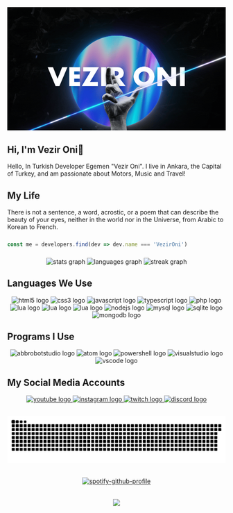 <img src="https://github.com/VezirOni/vezironi/blob/main/VezirOni.gif">

###

<h2> Hi, I'm Vezir Oni👋</h2>

<p>Hello, In Turkish Developer Egemen "Vezir Oni". I live in Ankara, the Capital of Turkey, and am passionate about Motors, Music and Travel!</p>

<h2>My Life</h2>

<p>There is not a sentence, a word, acrostic, or a poem that can describe the beauty of your eyes, neither in the world nor in the Universe, from Arabic to Korean to French.</p>

###

```js
const me = developers.find(dev => dev.name === 'VezirOni')
```

###

<div align="center">
  <img src="https://github-readme-stats.vercel.app/api?username=vezironi&hide_title=false&hide_rank=false&show_icons=true&include_all_commits=true&count_private=true&disable_animations=false&theme=discord_old_blurple&locale=en&hide_border=false&order=1" height="150" alt="stats graph"  />
  <img src="https://github-readme-stats.vercel.app/api/top-langs?username=vezironi&locale=tr&hide_title=false&layout=compact&card_width=320&langs_count=6&theme=discord_old_blurple&hide_border=false&order=2" height="150" alt="languages graph"  />
  <img src="https://streak-stats.demolab.com?user=vezironi&locale=tr&mode=weekly&theme=discord_old_blurple&hide_border=false&border_radius=5&date_format=M j[, Y]&order=3" height="150" alt="streak graph"  />
</div>

<h2> Languages ​​We Use </h2>

<div align="center">
  <img src="https://skillicons.dev/icons?i=html" height="48" alt="html5 logo"  />
  <img src="https://skillicons.dev/icons?i=css" height="48" alt="css3 logo"  />
  <img src="https://skillicons.dev/icons?i=js" height="48" alt="javascript logo"  />
  <img src="https://skillicons.dev/icons?i=ts" height="48" alt="typescript logo"  />
  <img src="https://skillicons.dev/icons?i=php" height="48" alt="php logo"  />
  <img src="https://skillicons.dev/icons?i=lua" height="48" alt="lua logo"  />
  <img src="https://skillicons.dev/icons?i=react" height="48" alt="lua logo"  />
  <img src="https://skillicons.dev/icons?i=nextjs" height="48" alt="lua logo"  />
  <img src="https://skillicons.dev/icons?i=nodejs" height="48" alt="nodejs logo"  />
  <img src="https://skillicons.dev/icons?i=mysql" height="48" alt="mysql logo"  />
  <img src="https://skillicons.dev/icons?i=sqlite" height="48" alt="sqlite logo"  />
  <img src="https://skillicons.dev/icons?i=mongodb" height="48" alt="mongodb logo"  />
</div>

<h2> Programs I Use </h2>

<div align="center">
  <img src="https://skillicons.dev/icons?i=bots" height="60" alt="abbrobotstudio logo"  />
  <img src="https://skillicons.dev/icons?i=atom" height="60" alt="atom logo"  />
  <img src="https://skillicons.dev/icons?i=powershell" height="60" alt="powershell logo"  />
  <img src="https://skillicons.dev/icons?i=visualstudio" height="60" alt="visualstudio logo"  />
  <img src="https://skillicons.dev/icons?i=vscode" height="60" alt="vscode logo"  />
</div>

<h2> My Social Media Accounts </h2>

<div align="center">
  <a href= "https://www.youtube.com/channel/UCgKXOSblNRpeNV0lwnhu_cw"> <img src="https://img.shields.io/static/v1?message=Youtube&logo=youtube&label=&color=FF0000&logoColor=white&labelColor=&style=for-the-badge" height="35" alt="youtube logo"  /> </a>
  <a href= "https://www.instagram.com/vezironi"> <img src="https://img.shields.io/static/v1?message=Instagram&logo=instagram&label=&color=E4405F&logoColor=white&labelColor=&style=for-the-badge" height="35" alt="instagram logo"  /> </a>
  <a href= "https://www.twitch.com/vezirdev"> <img src="https://img.shields.io/static/v1?message=Twitch&logo=twitch&label=&color=9146FF&logoColor=white&labelColor=&style=for-the-badge" height="35" alt="twitch logo"  /> </a>
  <a href= "https://discord.gg/2quUYsc8DE"> <img src="https://img.shields.io/static/v1?message=Discord&logo=discord&label=&color=7289DA&logoColor=white&labelColor=&style=for-the-badge" height="35" alt="discord logo"  /> </a>
</div>

##

<div align="center">
  <img src="https://github.com/VezirOni/vezironi/blob/main/snake.svg" alt="Snake animation"/>
</div>

##

<div align="center">

[![spotify-github-profile](https://spotify-github-profile.vercel.app/api/view?uid=31pyf4j7lcb23n6be6g2pu4ghoom&cover_image=true&theme=novatorem&show_offline=true&background_color=121212&interchange=false&bar_color=53b14f&bar_color_cover=false)](https://github.com/kittinan/spotify-github-profile)

</div>

<h2 align="center">
<img width="50%" src="https://count.getloli.com/get/@:vezir-oni?theme=rule34">
